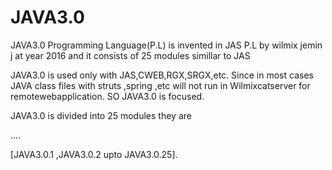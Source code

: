 JAVA3.0
=======

JAVA3.0 Programming Language(P.L) is invented in JAS P.L by wilmix jemin j at year 2016 and it consists of 25 modules simillar to JAS

JAVA3.0  is  used  only  with   JAS,CWEB,RGX,SRGX,etc. Since  in most  cases JAVA class files with  struts  ,spring ,etc   will not   run in Wilmixcatserver  for  remotewebapplication. SO  JAVA3.0  is focused.


JAVA3.0   is  divided into  25 modules  they  are

....



  [JAVA3.0.1 ,JAVA3.0.2  upto  JAVA3.0.25].


